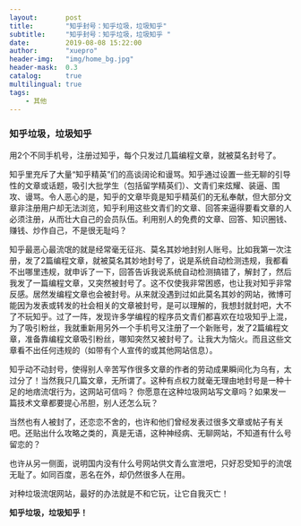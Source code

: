 ```yaml
---
layout:       post
title:        "知乎封号：知乎垃圾，垃圾知乎"
subtitle:     "知乎封号：知乎垃圾，垃圾知乎 "
date:         2019-08-08 15:22:00
author:       "xuepro"
header-img:   "img/home_bg.jpg"
header-mask:  0.3
catalog:      true
multilingual: true
tags:
    - 其他
---
```


### 知乎垃圾，垃圾知乎

用2个不同手机号，注册过知乎，每个只发过几篇编程文章，就被莫名封号了。

知乎里充斥了大量“知乎精英”们的高谈阔论和谩骂。知乎通过设置一些无聊的引导性的文章或话题，吸引大批学生（包括留学精英们）、文青们来炫耀、装逼、围攻、谩骂。令人恶心的是，知乎的文章毕竟是知乎精英们的无私奉献，但大部分文章非注册用户却无法浏览，知乎利用这些文青们的文章、回答来逼得要看文章的人必须注册，从而壮大自己的会员队伍。利用别人的免费的文章、回答、知识圈钱、赚钱、炒作自己，不是很无耻吗？

知乎最恶心最流氓的就是经常毫无征兆、莫名其妙地封别人账号。比如我第一次注册，发了2篇编程文章，就被莫名其妙地封号了，说是系统自动检测违规，我都看不出哪里违规，就申诉了一下，回答告诉我说系统自动检测搞错了，解封了，然后我发了一篇编程文章，又突然被封号了。这不仅使我非常困惑，也让我对知乎非常反感。居然发编程文章也会被封号。从来就没遇到过如此莫名其妙的网站，微博可能因为发表或转发的社会相关的文章被封号，是可以理解的，我想封就封吧，大不了不玩知乎。过了一阵，发现许多学编程的程序员文青们都喜欢在垃圾知乎上混，为了吸引粉丝，我就重新用另外一个手机号又注册了一个新账号，发了2篇编程文章，准备靠编程文章吸引粉丝，哪知突然又被封号了。让我大为恼火。而且这些文章看不出任何违规的（如带有个人宣传的或其他网站信息）。
  
知乎动不动封号，使得别人辛苦写作很多文章的作者的劳动成果瞬间化为乌有，太过分了！当然我只几篇文章，无所谓了。这种有点权力就毫无理由地封号是一种十足的地痞流氓行为，这网站可信吗？ 你愿意在这种垃圾网站写文章吗？如果发一篇技术文章都要提心吊胆，别人还怎么玩？

当然也有人被封了，还恋恋不舍的，也许和他们曾经发表过很多文章或帖子有关吧。还贴出什么攻略之类的，真是无语，这种神经病、无聊网站，不知道有什么号留恋的？

也许从另一侧面，说明国内没有什么号网站供文青么宣泄吧，只好忍受知乎的流氓无耻了。如同百度，恶名在外，却仍然很多人在用。

对种垃圾流氓网站，最好的办法就是不和它玩，让它自我灭亡！


**知乎垃圾，垃圾知乎！**  

